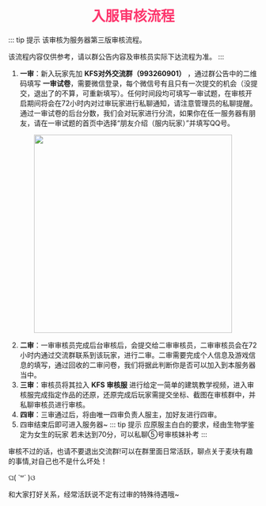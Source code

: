 # <div align="center"><font color=#FD366D>入服审核流程</font></div>
::: tip 提示
该审核为服务器第三版审核流程。

该流程内容仅供参考，请以群公告内容及审核员实际下达流程为准。
:::
1. **一审**：新入玩家先加 **KFS对外交流群（993260901）** ，通过群公告中的二维码填写 **一审试卷**，需要微信登录，每个微信号有且只有一次提交的机会（没提交，退出了的不算，可重新填写）。任何时间段均可填写一审试题，在审核开启期间将会在72小时内对过审玩家进行私聊通知，请注意管理员的私聊提醒。通过一审试卷的后台分数，我们会对玩家进行分流，如果你在任一服务器有朋友，请在一审试题的首页中选择“朋友介绍（服内玩家）”并填写QQ号。
<div align="center"><img src="/img/KFS1.jpg" width="400px"></div>

2. **二审**：一审审核员完成后台审核后，会提交给二审审核员，二审审核员会在72小时内通过交流群联系到该玩家，进行二审。二审需要完成个人信息及游戏信息的填写，通过回收的二审问卷，我们将据此判断你是否可以加入到本服务器当中。
3. **三审**：审核员将其拉入 **KFS 审核服** 进行给定一简单的建筑教学视频，进入审核服完成指定作品的还原，还原完成后玩家需提交坐标、截图在审核群中，并私聊审核员进行审核。
4. **四审**：三审通过后，将由唯一四审负责人服主，加好友进行四审。
5. 四审结束后即可进入服务器~
::: tip 提示
应原服主白白的要求，经由生物学鉴定为女生的玩家 若未达到70分，可以私聊⑤号审核妹补考
:::


审核不过的话，也请不要退出交流群!可以在群里面日常活跃，聊点关于麦块有趣的事情,对自己也不是什么坏处！

ଘ( ˙꒳˙ )ଓ 

和大家打好关系，经常活跃说不定有过审的特殊待遇哦~